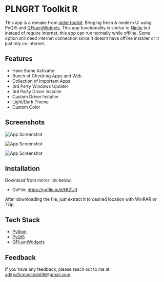 # PLNGRT Toolkit R

This app is a remake from [older toolkit](https://github.com/Aditya-fmh/plngrt-toolkit). Bringing fresh & modern UI using PyQt5 and [QFluentWidgets](https://qfluentwidgets.com/). This app functionality is similar to [Ninite](https://ninite.com/) but instead of require internet, this app can run normally while offline. Some option still need internet connection since it doesnt have offline installer or it just rely on internet.


## Features

- Have Some Activator
- Bunch of Checking Apps and Web
- Collection of Important Apps
- 3rd Party Windows Updater
- 3rd Party Driver Installer
- Custom Driver Installer
- Light/Dark Theme
- Custom Color


## Screenshots

![App Screenshot](https://i.imgur.com/H27kqJF.png)

![App Screenshot](https://i.imgur.com/1HJ1A93.png)

![App Screenshot](https://i.imgur.com/ytqLBp5.png)


## Installation

Download from mirror link below.
- GoFile: https://gofile.io/d/HtZUIf

After downloading the file, just extract it to desired location with WinRAR or 7zip
    
## Tech Stack

- [Python](https://www.python.org/)
- [PyQt5](https://pypi.org/project/PyQt5/)
- [QFluentWidgets](https://qfluentwidgets.com/)


## Feedback

If you have any feedback, please reach out to me at adityafirmanshah09@gmail.com

